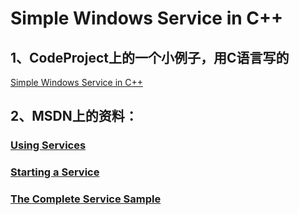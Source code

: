 # Simple Windows Service in C++
## 1、CodeProject上的一个小例子，用C语言写的
[Simple Windows Service in C++](https://www.codeproject.com/Articles/499465/Simple-Windows-Service-in-Cplusplus)
## 2、MSDN上的资料：
### [Using Services](https://docs.microsoft.com/zh-cn/windows/desktop/Services/using-services)

### [Starting a Service](https://docs.microsoft.com/zh-cn/windows/desktop/Services/starting-a-service)

### [The Complete Service Sample](https://docs.microsoft.com/zh-cn/windows/desktop/Services/the-complete-service-sample)
